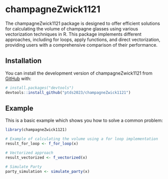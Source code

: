 
# champagneZwick1121

<!-- badges: start -->
<!-- badges: end -->

The champagneZwick1121 package is designed to offer efficient solutions for calculating the volume of champagne glasses using various vectorization techniques in R. This package implements different approaches, including for loops, apply functions, and direct vectorization, providing users with a comprehensive comparison of their performance.

## Installation

You can install the development version of champagneZwick1121 from [GitHub](https://github.com/) with:

``` r
# install.packages("devtools")
devtools::install_github("ptds2023/champagneZwick1121")
```

## Example

This is a basic example which shows you how to solve a common problem:

``` r
library(champagneZwick1121)

# Example of calculating the volume using a for loop implementation
result_for_loop <- f_for_loop(x)

# Vectorized approach
result_vectorized <- f_vectorized(x)

# Simulate Party
party_simulation <- simulate_party(x)

```

